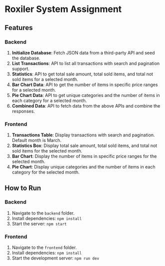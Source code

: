 # Roxiler System Assignment

## Features

### Backend
1. **Initialize Database**: Fetch JSON data from a third-party API and seed the database.
2. **List Transactions**: API to list all transactions with search and pagination support.
3. **Statistics**: API to get total sale amount, total sold items, and total not sold items for a selected month.
4. **Bar Chart Data**: API to get the number of items in specific price ranges for a selected month.
5. **Pie Chart Data**: API to get unique categories and the number of items in each category for a selected month.
6. **Combined Data**: API to fetch data from the above APIs and combine the responses.

### Frontend
1. **Transactions Table**: Display transactions with search and pagination. Default month is March.
2. **Statistics Box**: Display total sale amount, total sold items, and total not sold items for the selected month.
3. **Bar Chart**: Display the number of items in specific price ranges for the selected month.
4. **Pie Chart**: Display unique categories and the number of items in each category for the selected month.

## How to Run

### Backend
1. Navigate to the `backend` folder.
2. Install dependencies: `npm install`
3. Start the server: `npm start`

### Frontend
1. Navigate to the `frontend` folder.
2. Install dependencies: `npm install`
3. Start the development server: `npm run dev`
